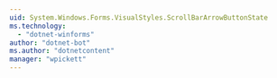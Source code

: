 ```yaml
---
uid: System.Windows.Forms.VisualStyles.ScrollBarArrowButtonState
ms.technology: 
  - "dotnet-winforms"
author: "dotnet-bot"
ms.author: "dotnetcontent"
manager: "wpickett"
---
```

